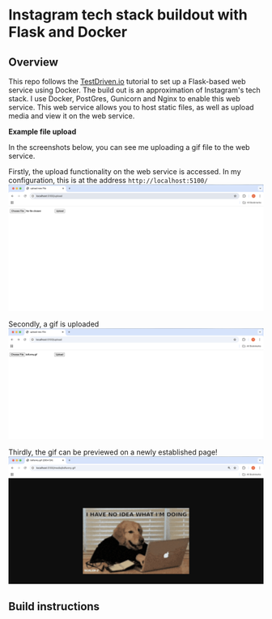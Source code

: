 # Instagram tech stack buildout with Flask and Docker

## Overview

This repo follows the [TestDriven.io](https://testdriven.io/blog/dockerizing-flask-with-postgres-gunicorn-and-nginx/) tutorial to set up a Flask-based web service using Docker. The build out is an approximation of Instagram's tech stack. I use Docker, PostGres, Gunicorn and Nginx to enable this web service. This web service allows you to host static files, as well as upload media and view it on the web service.

**Example file upload**

In the screenshots below, you can see me uploading a gif file to the web service.

Firstly, the upload functionality on the web service is accessed. In my configuration, this is at the address `http://localhost:5100/`
![Webservice is accessed on local host](sc1.png)

Secondly, a gif is uploaded
![Gif is uploaded to web service](sc2.png)

Thirdly, the gif can be previewed on a newly established page!
![Gif is viewed on webservice](sc3.png)


## Build instructions

